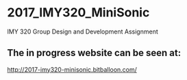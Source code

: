 # 2017_IMY320_MiniSonic
IMY 320 Group Design and Development Assignment

## The in progress website can be seen at:
http://2017-imy320-minisonic.bitballoon.com/
